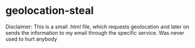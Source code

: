 # geolocation-steal
Disclaimer: This is a small .html file, which requests geolocation and later on sends the information to my email through the specific service. Was never used to hurt anybody

